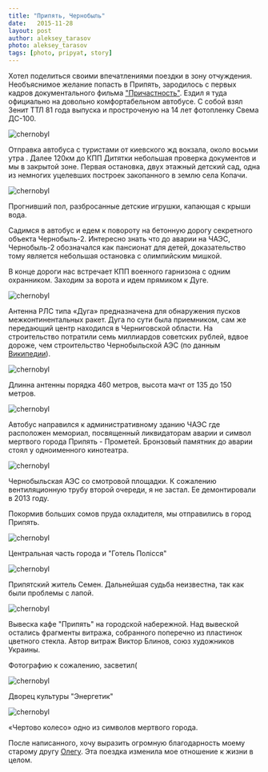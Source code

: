 ```yaml
---
title: "Припять, Чернобыль"
date:   2015-11-28
layout: post
author: aleksey_tarasov
photo: aleksey_tarasov
tags: [photo, pripyat, story]
---
```


Хотел поделиться своими впечатлениями поездки в зону отчуждения. Необъяснимое желание попасть в Припять, зародилось с первых кадров документального фильма ["Причастность"](https://www.youtube.com/watch?v=k2bVEh2RG7M). Ездил я туда официально на довольно комфортабельном автобусе. С собой взял Зенит ТТЛ 81 года выпуска и простроченую на 14 лет фотопленку Свема ДС-100.

<!--more-->

![chernobyl](https://dl.dropboxusercontent.com/u/33967130/typetowrite/svema/0010.jpg)

Отправка автобуса с туристами от киевского жд вокзала, около восьми утра . Далее 120км до КПП Дитятки 
небольшая проверка документов и мы в закрытой зоне. Первая остановка, двух этажный детский сад, одна из немногих уцелевших построек закопанного в землю села Копачи.

![chernobyl](https://dl.dropboxusercontent.com/u/33967130/typetowrite/svema/0003.jpg)

Прогнивший пол, разбросанные детские игрушки, капающая с крыши вода.

Садимся в автобус и едем к повороту на бетонную дорогу секретного объекта Чернобыль-2. Интересно знать что до аварии на ЧАЭС, Чернобыль-2 обозначался как пансионат для детей, доказательство тому является небольшая остановка с олимпийским мишкой.

В конце дороги нас встречает КПП военного гарнизона с одним охранником. Заходим за ворота и идем прямиком к Дуге.

![chernobyl](https://dl.dropboxusercontent.com/u/33967130/typetowrite/svema/0001.jpg)

Антенна РЛС типа «Дуга» предназначена для обнаружения пусков межконтинентальных ракет. Дуга по сути была приемником, сам же передающий центр находился в Черниговской области. На строительство потратили семь миллиардов советских рублей, вдвое дороже, чем строительство Чернобыльской АЭС (по данным [Википедии](https://ru.wikipedia.org/wiki/%D0%94%D1%83%D0%B3%D0%B0_%28%D1%80%D0%B0%D0%B4%D0%B8%D0%BE%D0%BB%D0%BE%D0%BA%D0%B0%D1%86%D0%B8%D0%BE%D0%BD%D0%BD%D0%B0%D1%8F_%D1%81%D1%82%D0%B0%D0%BD%D1%86%D0%B8%D1%8F%29)).

![chernobyl](https://dl.dropboxusercontent.com/u/33967130/typetowrite/svema/0002.jpg)

Длинна антенны порядка 460 метров, высота мачт от 135 до 150 метров.

![chernobyl](https://dl.dropboxusercontent.com/u/33967130/typetowrite/svema/0004.jpg)

Автобус направился к административному зданию ЧАЭС где расположен мемориал, посвященный ликвидаторам аварии и символ мертвого города Припять - Прометей. Бронзовый памятник до аварии стоял у одноименного кинотеатра.

![chernobyl](https://dl.dropboxusercontent.com/u/33967130/typetowrite/svema/0005.jpg)

Чернобыльская АЭС со смотровой площадки. К сожалению вентиляционную трубу второй очереди, я не застал. Ее демонтировали в 2013 году.

Покормив больших сомов пруда охладителя, мы отправились в город Припять.

![chernobyl](https://dl.dropboxusercontent.com/u/33967130/typetowrite/svema/0006.jpg)

Центральная часть города и "Готель Полiсся"

![chernobyl](https://dl.dropboxusercontent.com/u/33967130/typetowrite/svema/0008.jpg)

Припятский житель Семен. Дальнейшая судьба неизвестна, так как были проблемы с лапой. 

![chernobyl](https://dl.dropboxusercontent.com/u/33967130/typetowrite/svema/0009.jpg)

Вывеска кафе "Припять" на городской набережной. Над вывеской остались фрагменты витража, собранного поперечно из пластинок цветного стекла. Автор витраж Виктор Блинов, союз художников Украины.

Фотографию к сожалению, засветил(  

![chernobyl](https://dl.dropboxusercontent.com/u/33967130/typetowrite/svema/0011.jpg)

Дворец культуры "Энергетик"

![chernobyl](https://dl.dropboxusercontent.com/u/33967130/typetowrite/svema/0013.jpg)

«Чертово колесо» одно из символов мертвого города.


После написанного, хочу выразить огромную благодарность моему старому другу [Олегу](https://vk.com/vershinin_oleg). Эта поездка изменила мое отношение к жизни в целом.

